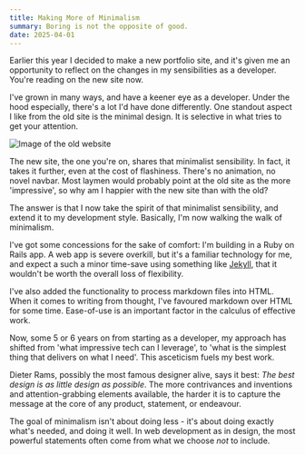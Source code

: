 ```yaml
---
title: Making More of Minimalism
summary: Boring is not the opposite of good.
date: 2025-04-01
---
```


Earlier this year I decided to make a new portfolio site, and it's given me an opportunity to reflect on the changes in my sensibilities as a developer. You're reading on the new site now.

I've grown in many ways, and have a keener eye as a developer. Under the hood especially, there's a lot I'd have done differently. One standout aspect I like from the old site is the minimal design. It is selective in what tries to get your attention.

![Image of the old website](old_portfolio_screenshot.png "The old portfolio")

The new site, the one you're on, shares that minimalist sensibility. In fact, it takes it further, even at the cost of flashiness. There's no animation, no novel navbar. Most laymen would probably point at the old site as the more 'impressive', so why am I happier with the new site than with the old?

The answer is that I now take the spirit of that minimalist sensibility, and extend it to my development style. Basically, I'm now walking the walk of minimalism.

I've got some concessions for the sake of comfort: I'm building in a Ruby on Rails app. A web app is severe overkill, but it's a familiar technology for me, and expect a such a minor time-save using something like [Jekyll](https://jekyllrb.com/), that it wouldn't be worth the overall loss of flexibility.

I've also added the functionality to process markdown files into HTML. When it comes to writing from thought, I've favoured markdown over HTML for some time. Ease-of-use is an important factor in the calculus of effective work.

Now, some 5 or 6 years on from starting as a developer, my approach has shifted from 'what impressive tech can I leverage', to 'what is the simplest thing that delivers on what I need'. This asceticism fuels my best work.

Dieter Rams, possibly the most famous designer alive, says it best: *The best design is as little design as possible*. The more contrivances and inventions and attention-grabbing elements available, the harder it is to capture the message at the core of any product, statement, or endeavour.

The goal of minimalism isn't about doing less - it's about doing exactly what's needed, and doing it well. In web development as in design, the most powerful statements often come from what we choose *not* to include.
